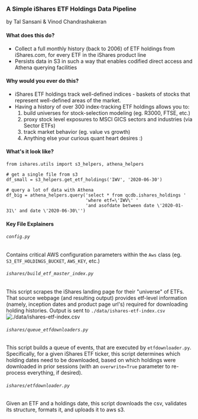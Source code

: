 ### A Simple iShares ETF Holdings Data Pipeline
by Tal Sansani & Vinod Chandrashakeran
#### What does this do?
- Collect a full monthly history (back to 2006) of ETF holdings from iShares.com, for every ETF in the iShares product line
- Persists data in S3 in such a way that enables codified direct access and Athena querying facilities
#### Why would you ever do this?
- iShares ETF holdings track well-defined indices - baskets of stocks that represent well-defined areas of the market.
- Having a history of over 300 index-tracking ETF holdings allows you to:
    1. build universes for stock-selection modeling (eg. R3000, FTSE, etc.)
    2. proxy stock level exposures to MSCI GICS sectors and industries (via Sector ETFs)
    3. track market behavior (eg. value vs growth)
    4. Anything else your curious quant heart desires :)
#### What's it look like?
```
from ishares.utils import s3_helpers, athena_helpers

# get a single file from s3
df_small = s3_helpers.get_etf_holdings('IWV', '2020-06-30')

# query a lot of data with Athena
df_big = athena_helpers.query('select * from qcdb.ishares_holdings '
                              'where etf=\'IWV\' '
                              'and asofdate between date \'2020-01-31\' and date \'2020-06-30\'')
```

#### Key File Explainers
######  `config.py`
Contains critical AWS configuration parameters within the `Aws` class (eg. `S3_ETF_HOLDINGS_BUCKET`, `AWS_KEY`, etc.)

######  `ishares/build_etf_master_index.py`
This script scrapes the iShares landing page for their "universe" of ETFs. That source webpage (and resulting output) provides etf-level information (namely, inception dates and product page url's) required for downloading holding histories. Output is sent to `./data/ishares-etf-index.csv`
![./data/ishares-etf-index.csv](https://raw.githubusercontent.com/talsan/ishares/master/assets/img/ishares-etf-index.PNG)

######  `ishares/queue_etfdownloaders.py`
This script builds a queue of events, that are executed by `etfdownloader.py`. Specifically, for a given iShares ETF ticker, this script determines which holding dates need to be downloaded, based on which holdings were downloaded in prior sessions (with an `overwrite=True` parameter to re-process everything, if desired).

######  `ishares/etfdownloader.py`
Given an ETF and a holdings date, this script downloads the csv, validates its structure, formats it, and uploads it to aws s3.